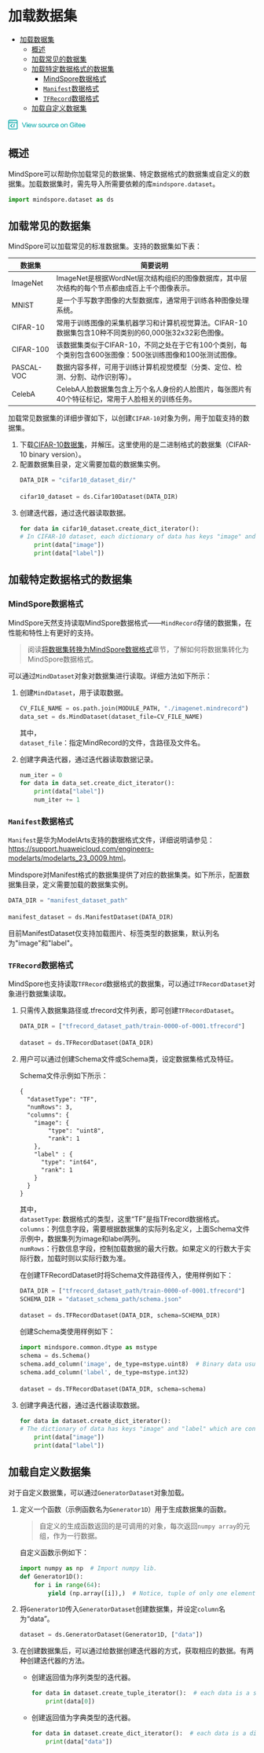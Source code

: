 # 加载数据集

<!-- TOC -->

- [加载数据集](#加载数据集)
    - [概述](#概述)
    - [加载常见的数据集](#加载常见的数据集)
    - [加载特定数据格式的数据集](#加载特定数据格式的数据集)
        - [MindSpore数据格式](#mindspore数据格式)
        - [`Manifest`数据格式](#manifest数据格式)
        - [`TFRecord`数据格式](#tfrecord数据格式)
    - [加载自定义数据集](#加载自定义数据集)

<!-- /TOC -->

<a href="https://gitee.com/mindspore/docs/blob/master/tutorials/source_zh_cn/use/data_preparation/loading_the_datasets.md" target="_blank"><img src="../../_static/logo_source.png"></a>

## 概述

MindSpore可以帮助你加载常见的数据集、特定数据格式的数据集或自定义的数据集。加载数据集时，需先导入所需要依赖的库`mindspore.dataset`。
```python
import mindspore.dataset as ds
```

## 加载常见的数据集
MindSpore可以加载常见的标准数据集。支持的数据集如下表：

| 数据集    | 简要说明                                                                                                                   |
| --------- | -------------------------------------------------------------------------------------------------------------------------- |
| ImageNet  | ImageNet是根据WordNet层次结构组织的图像数据库，其中层次结构的每个节点都由成百上千个图像表示。                              |
| MNIST     | 是一个手写数字图像的大型数据库，通常用于训练各种图像处理系统。                                                             |
| CIFAR-10  | 常用于训练图像的采集机器学习和计算机视觉算法。CIFAR-10数据集包含10种不同类别的60,000张32x32彩色图像。                      |
| CIFAR-100 | 该数据集类似于CIFAR-10，不同之处在于它有100个类别，每个类别包含600张图像：500张训练图像和100张测试图像。         |
| PASCAL-VOC | 数据内容多样，可用于训练计算机视觉模型（分类、定位、检测、分割、动作识别等）。     |
| CelebA    | CelebA人脸数据集包含上万个名人身份的人脸图片，每张图片有40个特征标记，常用于人脸相关的训练任务。    |

加载常见数据集的详细步骤如下，以创建`CIFAR-10`对象为例，用于加载支持的数据集。

1. 下载[CIFAR-10数据集](https://www.cs.toronto.edu/~kriz/cifar-10-binary.tar.gz)，并解压。这里使用的是二进制格式的数据集（CIFAR-10 binary version）。
2. 配置数据集目录，定义需要加载的数据集实例。
    ```python
    DATA_DIR = "cifar10_dataset_dir/"

    cifar10_dataset = ds.Cifar10Dataset(DATA_DIR)
    ```
3. 创建迭代器，通过迭代器读取数据。
    ```python
    for data in cifar10_dataset.create_dict_iterator():
    # In CIFAR-10 dataset, each dictionary of data has keys "image" and "label".
        print(data["image"])
        print(data["label"]) 
    ```

## 加载特定数据格式的数据集

### MindSpore数据格式
MindSpore天然支持读取MindSpore数据格式——`MindRecord`存储的数据集，在性能和特性上有更好的支持。  
> 阅读[将数据集转换为MindSpore数据格式](converting_datasets.md)章节，了解如何将数据集转化为MindSpore数据格式。

可以通过`MindDataset`对象对数据集进行读取。详细方法如下所示：

1. 创建`MindDataset`，用于读取数据。
    ```python
    CV_FILE_NAME = os.path.join(MODULE_PATH, "./imagenet.mindrecord")
    data_set = ds.MindDataset(dataset_file=CV_FILE_NAME)
    ```
    其中，  
    `dataset_file`：指定MindRecord的文件，含路径及文件名。

2. 创建字典迭代器，通过迭代器读取数据记录。
    ```python
    num_iter = 0
    for data in data_set.create_dict_iterator():
        print(data["label"])
        num_iter += 1
    ```

### `Manifest`数据格式
`Manifest`是华为ModelArts支持的数据格式文件，详细说明请参见：<https://support.huaweicloud.com/engineers-modelarts/modelarts_23_0009.html>。

Mindspore对Manifest格式的数据集提供了对应的数据集类。如下所示，配置数据集目录，定义需要加载的数据集实例。
```python
DATA_DIR = "manifest_dataset_path"

manifest_dataset = ds.ManifestDataset(DATA_DIR)
```
目前ManifestDataset仅支持加载图片、标签类型的数据集，默认列名为"image"和"label"。

### `TFRecord`数据格式
MindSpore也支持读取`TFRecord`数据格式的数据集，可以通过`TFRecordDataset`对象进行数据集读取。

1. 只需传入数据集路径或.tfrecord文件列表，即可创建`TFRecordDataset`。
    ```python
    DATA_DIR = ["tfrecord_dataset_path/train-0000-of-0001.tfrecord"]

    dataset = ds.TFRecordDataset(DATA_DIR)
    ```
    
2. 用户可以通过创建Schema文件或Schema类，设定数据集格式及特征。

    Schema文件示例如下所示：

    ```
    {
      "datasetType": "TF",
      "numRows": 3,
      "columns": {
        "image": {
            "type": "uint8",
            "rank": 1
        },
        "label" : {
          "type": "int64",
          "rank": 1
        }
      }
    }
    ```
    其中，  
    `datasetType`: 数据格式的类型，这里“TF”是指TFrecord数据格式。  
    `columns`：列信息字段，需要根据数据集的实际列名定义，上面Schema文件示例中，数据集列为image和label两列。   
    `numRows`：行数信息字段，控制加载数据的最大行数。如果定义的行数大于实际行数，加载时则以实际行数为准。
    
    在创建TFRecordDataset时将Schema文件路径传入，使用样例如下：
    ```python
    DATA_DIR = ["tfrecord_dataset_path/train-0000-of-0001.tfrecord"]
    SCHEMA_DIR = "dataset_schema_path/schema.json"

    dataset = ds.TFRecordDataset(DATA_DIR, schema=SCHEMA_DIR)
    ```
    
    创建Schema类使用样例如下：
    ```python
    import mindspore.common.dtype as mstype
    schema = ds.Schema()
    schema.add_column('image', de_type=mstype.uint8)  # Binary data usually use uint8 here.
    schema.add_column('label', de_type=mstype.int32)

    dataset = ds.TFRecordDataset(DATA_DIR, schema=schema)
    ```

3. 创建字典迭代器，通过迭代器读取数据。
    ```python
    for data in dataset.create_dict_iterator():
    # The dictionary of data has keys "image" and "label" which are consistent with columns names in its schema.
        print(data["image"])
        print(data["label"]) 
    ```

## 加载自定义数据集
对于自定义数据集，可以通过`GeneratorDataset`对象加载。

1. 定义一个函数（示例函数名为`Generator1D`）用于生成数据集的函数。
   > 自定义的生成函数返回的是可调用的对象，每次返回`numpy array`的元组，作为一行数据。 

   自定义函数示例如下：
   ```python
   import numpy as np  # Import numpy lib.
   def Generator1D():
       for i in range(64):
           yield (np.array([i]),)  # Notice, tuple of only one element needs following a comma at the end.
   ```
2. 将`Generator1D`传入`GeneratorDataset`创建数据集，并设定`column`名为“data”。  
   ```python
   dataset = ds.GeneratorDataset(Generator1D, ["data"])
   ```

3. 在创建数据集后，可以通过给数据创建迭代器的方式，获取相应的数据。有两种创建迭代器的方法。
   - 创建返回值为序列类型的迭代器。
      ```python
      for data in dataset.create_tuple_iterator():  # each data is a sequence
          print(data[0])
      ```

   - 创建返回值为字典类型的迭代器。
      ```python 
      for data in dataset.create_dict_iterator():  # each data is a dictionary
          print(data["data"])
      ```
